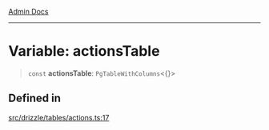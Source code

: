 [Admin Docs](/)

***

# Variable: actionsTable

> `const` **actionsTable**: `PgTableWithColumns`\<\{\}\>

## Defined in

[src/drizzle/tables/actions.ts:17](https://github.com/NishantSinghhhhh/talawa-api/blob/05ae6a4794762096d917a90a3af0db22b7c47392/src/drizzle/tables/actions.ts#L17)
